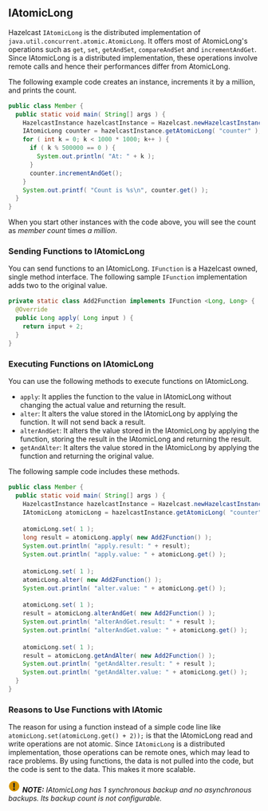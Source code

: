 
## IAtomicLong

Hazelcast `IAtomicLong` is the distributed implementation of `java.util.concurrent.atomic.AtomicLong`. It offers most of AtomicLong's operations such as `get`, `set`, `getAndSet`, `compareAndSet` and `incrementAndGet`. Since IAtomicLong is a distributed implementation, these operations involve remote calls and hence their performances differ from AtomicLong.


The following example code creates an instance, increments it by a million, and prints the count.

```java
public class Member {
  public static void main( String[] args ) {
    HazelcastInstance hazelcastInstance = Hazelcast.newHazelcastInstance(); 	
    IAtomicLong counter = hazelcastInstance.getAtomicLong( "counter" );
    for ( int k = 0; k < 1000 * 1000; k++ ) {
	  if ( k % 500000 == 0 ) {
	    System.out.println( "At: " + k );
      }
      counter.incrementAndGet();
    }
    System.out.printf( "Count is %s\n", counter.get() );
  }
}
```

When you start other instances with the code above, you will see the count as *member count* times *a million*.

### Sending Functions to IAtomicLong

You can send functions to an IAtomicLong. `IFunction` is a Hazelcast owned, single method interface. The following sample `IFunction` implementation adds two to the original value.

```java
private static class Add2Function implements IFunction <Long, Long> { 
  @Override
  public Long apply( Long input ) { 
    return input + 2;
  }
}
```

### Executing Functions on IAtomicLong

You can use the following methods to execute functions on IAtomicLong.

- `apply`: It applies the function to the value in IAtomicLong without changing the actual value and returning the result.
- `alter`: It alters the value stored in the IAtomicLong by applying the function. It will not send back a result.
- `alterAndGet`: It alters the value stored in the IAtomicLong by applying the function, storing the result in the IAtomicLong and returning the result.
- `getAndAlter`: It alters the value stored in the IAtomicLong by applying the function and returning the original value.

The following sample code includes these methods.

```java
public class Member {
  public static void main( String[] args ) {
    HazelcastInstance hazelcastInstance = Hazelcast.newHazelcastInstance(); 		
    IAtomicLong atomicLong = hazelcastInstance.getAtomicLong( "counter" );

    atomicLong.set( 1 );
    long result = atomicLong.apply( new Add2Function() ); 		
    System.out.println( "apply.result: " + result); 		
    System.out.println( "apply.value: " + atomicLong.get() );

    atomicLong.set( 1 );
    atomicLong.alter( new Add2Function() ); 			
    System.out.println( "alter.value: " + atomicLong.get() );

    atomicLong.set( 1 );
    result = atomicLong.alterAndGet( new Add2Function() ); 		
    System.out.println( "alterAndGet.result: " + result ); 		
    System.out.println( "alterAndGet.value: " + atomicLong.get() );

    atomicLong.set( 1 );
    result = atomicLong.getAndAlter( new Add2Function() ); 		
    System.out.println( "getAndAlter.result: " + result ); 		
    System.out.println( "getAndAlter.value: " + atomicLong.get() );
  }
}
```

### Reasons to Use Functions with IAtomic

The reason for using a function instead of a simple code line like `atomicLong.set(atomicLong.get() + 2));` is that the IAtomicLong read and write operations are not atomic. Since `IAtomicLong` is a distributed implementation, those operations can be remote ones, which may lead to race problems. By using functions, the data is not pulled into the code, but the code is sent to the data. This makes it more scalable.

![image](images/NoteSmall.jpg) ***NOTE:*** *IAtomicLong has 1 synchronous backup and no asynchronous backups. Its backup count is not configurable.*

